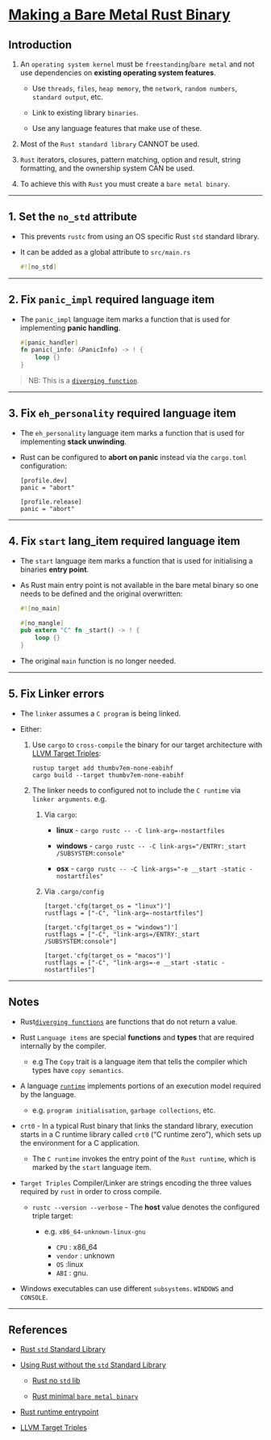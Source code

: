 # [Making a Bare Metal Rust Binary](https://os.phil-opp.com/freestanding-rust-binary/)

## Introduction

1. An `operating system kernel` must be `freestanding`/`bare metal` and not use dependencies on **existing operating system features**.

   - Use `threads`, `files`, `heap memory`, the `network`, `random numbers`, `standard output`, etc.

   - Link to existing library `binaries`.

   - Use any language features that make use of these.

2. Most of the `Rust standard library` CANNOT be used.

3. `Rust` iterators, closures, pattern matching, option and result, string formatting, and the ownership system CAN be used.

4. To achieve this with `Rust` you must create a `bare metal binary`.

---

## 1. **Set the `no_std` attribute**

- This prevents `rustc` from using an OS specific Rust `std` standard library. 

- It can be added as a global attribute to `src/main.rs`

    ```rust
    #![no_std]
    ```

---

## 2. **Fix `panic_impl` required language item**

- The `panic_impl` language item marks a function that is used for implementing __panic handling__.

    ```rust
    #[panic_handler]
    fn panic(_info: &PanicInfo) -> ! {
        loop {}
    }
    ```

> NB: This is a [`diverging function`](https://doc.rust-lang.org/1.30.0/book/first-edition/functions.html#diverging-functions).

---

## 3. **Fix `eh_personality` required language item**

- The `eh_personality` language item marks a function that is used for implementing __stack unwinding__.

- Rust can be configured to **abort on panic** instead via the `cargo.toml` configuration:

    ```
    [profile.dev]
    panic = "abort"

    [profile.release]
    panic = "abort"
    ```

---

## 4. **Fix `start` lang_item required language item**

- The `start` language item marks a function that is used for initialising a binaries __entry point__.

- As Rust main entry point is not available in the bare metal binary so one needs to be defined and the original overwritten:

    ```rust
    #![no_main]

    #[no_mangle]
    pub extern "C" fn _start() -> ! {
        loop {}
    }
    ```
- The original `main` function is no longer needed.

---

## 5. Fix Linker errors

- The `linker` assumes a `C program` is being linked.

- Either:

    1. Use `cargo` to `cross-compile` the binary for our target architecture with [LLVM Target Triples](https://clang.llvm.org/docs/CrossCompilation.html#target-triple):

        ```
        rustup target add thumbv7em-none-eabihf
        cargo build --target thumbv7em-none-eabihf
        ```

    2. The linker needs to configured not to include the `C runtime` via `linker arguments`. e.g.

        1. Via `cargo`: 
        
            - **linux** - `cargo rustc -- -C link-arg=-nostartfiles`

            - **windows** - `cargo rustc -- -C link-args="/ENTRY:_start /SUBSYSTEM:console"`

            - **osx** - `cargo rustc -- -C link-args="-e __start -static -nostartfiles"`

        2. Via `.cargo/config`

            ```
            [target.'cfg(target_os = "linux")']
            rustflags = ["-C", "link-arg=-nostartfiles"]

            [target.'cfg(target_os = "windows")']
            rustflags = ["-C", "link-args=/ENTRY:_start /SUBSYSTEM:console"]

            [target.'cfg(target_os = "macos")']
            rustflags = ["-C", "link-args=-e __start -static -nostartfiles"]
            ```

---

## Notes

- Rust[`diverging functions`](https://doc.rust-lang.org/1.30.0/book/first-edition/functions.html#diverging-functions) are functions that do not return a value.

- Rust `Language items` are special **functions** and **types** that are required internally by the compiler.

    - e.g The `Copy` trait is a language item that tells the compiler which types have `copy semantics`.

- A language [`runtime`](https://en.wikipedia.org/wiki/Runtime_system) implements portions of an execution model required by the language.

    - e.g. `program initialisation`, `garbage collections`, etc.

- `crt0` - In a typical Rust binary that links the standard library, execution starts in a C runtime library called `crt0` (“C runtime zero”), which sets up the environment for a C application.

    - The `C runtime` invokes the entry point of the `Rust runtime`, which is marked by the `start` language item.

- `Target Triples` Compiler/Linker are strings encoding the three values required by `rust` in order to cross compile.

    - `rustc --version --verbose` - The **host** value denotes the configured triple target:

        - e.g. `x86_64-unknown-linux-gnu`

            - `CPU` : x86_64
            - `vendor` : unknown
            - `OS` :linux
            - `ABI` : gnu.

- Windows executables can use different `subsystems`. `WINDOWS` and `CONSOLE`.

---

## References

- [Rust `std` Standard Library](https://doc.rust-lang.org/std/)

- [Using Rust without the `std` Standard Library](https://doc.rust-lang.org/1.30.0/book/first-edition/using-rust-without-the-standard-library.html)

    - [Rust no `std` lib](https://doc.rust-lang.org/1.16.0/book/no-stdlib.html)

    - [Rust minimal `bare metal binary`](https://docs.rust-embedded.org/embedonomicon/smallest-no-std.html)

- [Rust runtime entrypoint](https://github.com/rust-lang/rust/blob/bb4d1491466d8239a7a5fd68bd605e3276e97afb/src/libstd/rt.rs#L32-L73)

- [LLVM Target Triples](https://clang.llvm.org/docs/CrossCompilation.html#target-triple)

